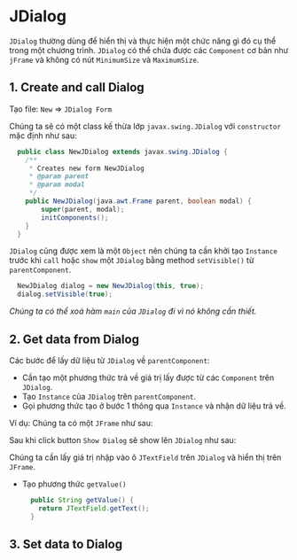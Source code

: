 # JDialog
`JDialog` thường dùng để hiển thị và thực hiện một chức năng gì đó cụ thể trong một chương trình. `JDialog` có thể chứa được các `Component` cơ bản như `jFrame` và không có nút `MinimumSize` và `MaximumSize`.

## 1. Create and call Dialog

Tạo file:  `New` => `JDialog Form`

Chúng ta sẽ có một class kế thừa lớp `javax.swing.JDialog` với `constructor` mặc định như sau:
```java
  public class NewJDialog extends javax.swing.JDialog { 
    /**
     * Creates new form NewJDialog
     * @param parent
     * @param modal
     */
    public NewJDialog(java.awt.Frame parent, boolean modal) {
        super(parent, modal);
        initComponents();
    }
  }
```
`JDialog` cũng được xem là một `Object` nên chúng ta cần khởi tạo `Instance` trước khi `call` hoặc `show` một `JDialog` bằng method `setVisible()` từ `parentComponent`.
```java
  NewJDialog dialog = new NewJDialog(this, true);
  dialog.setVisible(true);
```
_Chúng ta có thể xoá hàm `main` của `JDialog` đi vì nó không cần thiết._

## 2. Get data from Dialog

Các bước để lấy dữ liệu từ `JDialog` về `parentComponent`:
- Cần tạo một phương thức trả về giá trị lấy được từ các `Component` trên `JDialog`.
- Tạo `Instance` của `JDialog` trên `parentComponent`.
- Gọi phương thức tạo ở bước 1 thông qua `Instance` và nhận dữ liệu trả về.

Ví dụ:
Chúng ta có một `JFrame` như sau:

Sau khi click button `Show Dialog` sẽ show lên `JDialog` như sau:

Chúng ta cần lấy giá trị nhập vào ô `JTextField` trên `JDialog` và hiển thị trên `JFrame`.

- Tạo phương thức `getValue()` 

  ```java
    public String getValue() {
      return JTextField.getText();
    }
  ```


## 3. Set data to Dialog
